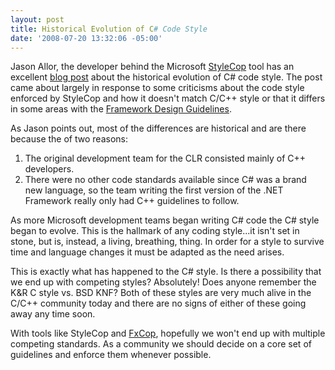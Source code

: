 ```yaml
---
layout: post
title: Historical Evolution of C# Code Style
date: '2008-07-20 13:32:06 -05:00'
---
```


Jason Allor, the developer behind the Microsoft [StyleCop](http://code.msdn.microsoft.com/sourceanalysis) tool has an excellent [blog post](http://blogs.msdn.com/sourceanalysis/archive/2008/05/25/a-difference-of-style.aspx) about the historical evolution of C# code style. The post came about largely in response to some criticisms about the code style enforced by StyleCop and how it doesn't match C/C++ style or that it differs in some areas with the [Framework Design Guidelines](http://amzn.to/28JOJA1). 

As Jason points out, most of the differences are historical and are there because the of two reasons:

1.  The original development team for the CLR consisted mainly of C++ developers.
2.  There were no other code standards available since C# was a brand new language, so the team writing the first version of the .NET Framework really only had C++ guidelines to follow.  

As more Microsoft development teams began writing C# code the C# style began to evolve. This is the hallmark of any coding style...it isn't set in stone, but is, instead, a living, breathing, thing. In order for a style to survive time and language changes it must be adapted as the need arises. 

This is exactly what has happened to the C# style. Is there a possibility that we end up with competing styles? Absolutely! Does anyone remember the K&R C style vs. BSD KNF? Both of these styles are very much alive in the C/C++ community today and there are no signs of either of these going away any time soon.

With tools like StyleCop and [FxCop](http://msdn.microsoft.com/en-us/library/bb429476(VS.80).aspx), hopefully we won't end up with multiple competing standards. As a community we should decide on a core set of guidelines and enforce them whenever possible.
